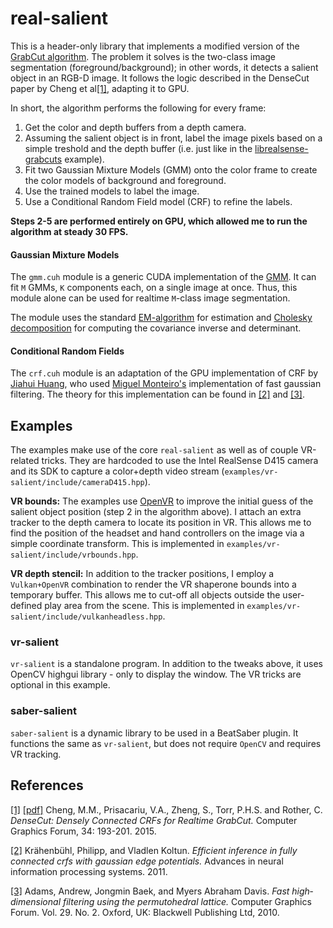 # real-salient

This is a header-only library that implements a modified version of
the [GrabCut algorithm](https://en.wikipedia.org/wiki/GrabCut).
The problem it solves is the two-class image segmentation (foreground/background);
in other words, it detects a salient object in an RGB-D image.
It follows the logic described in the DenseCut paper by Cheng et al[[1]](#1),
adapting it to GPU.

In short, the algorithm performs the following for every frame:

  1. Get the color and depth buffers from a depth camera.
  2. Assuming the salient object is in front, label the image pixels based on a simple treshold and the depth buffer
     (i.e. just like in the [librealsense-grabcuts](https://github.com/IntelRealSense/librealsense/tree/master/wrappers/opencv/grabcuts) example).
  3. Fit two Gaussian Mixture Models (GMM) onto the color frame to create the color models of background and foreground.
  4. Use the trained models to label the image.
  5. Use a Conditional Random Field model (CRF) to refine the labels.

__Steps  2-5 are performed entirely on GPU, which allowed me to run the algorithm at steady 30 FPS.__

#### Gaussian Mixture Models

The `gmm.cuh` module is a generic CUDA implementation of the
[GMM](https://en.wikipedia.org/wiki/Mixture_model#Multivariate_Gaussian_mixture_model).
It can fit `M` GMMs, `K` components each, on a single image at once.
Thus, this module alone can be used for realtime `M`-class image segmentation.

The module uses the standard
[EM-algorithm](https://en.wikipedia.org/wiki/Expectation%E2%80%93maximization_algorithm#Gaussian_mixture)
for estimation and
[Cholesky decomposition](https://en.wikipedia.org/wiki/Cholesky_decomposition#LDL_decomposition_2)
for computing the covariance inverse and determinant.


#### Conditional Random Fields

The `crf.cuh` module is an adaptation of the GPU implementation of CRF by
[Jiahui Huang](https://github.com/heiwang1997/DenseCRF),
who used [Miguel Monteiro's](https://github.com/MiguelMonteiro/permutohedral_lattice)
implementation of fast gaussian filtering.
The theory for this implementation can be found in [[2]](#2) and [[3]](#3).

## Examples

The examples make use of the core `real-salient` as well as of couple VR-related tricks.
They are hardcoded to use the Intel RealSense D415 camera and its SDK to
capture a color+depth video stream (`examples/vr-salient/include/cameraD415.hpp`).

__VR bounds:__
The examples use [OpenVR](https://github.com/ValveSoftware/openvr) to improve the initial guess
of the salient object position (step 2 in the algorithm above).
I attach an extra tracker to the depth camera to locate its position in VR.
This allows me to find the position of the headset and hand controllers on the image via a simple coordinate transform.
This is implemented in `examples/vr-salient/include/vrbounds.hpp`.

__VR depth stencil:__
In addition to the tracker positions, I employ a `Vulkan+OpenVR` combination to render the VR shaperone bounds
into a temporary buffer.
This allows me to cut-off all objects outside the user-defined play area from the scene.
This is implemented in `examples/vr-salient/include/vulkanheadless.hpp`.
 

### vr-salient

`vr-salient` is a standalone program.
In addition to the tweaks above, it uses OpenCV highgui library - only to display the window.
The VR tricks are optional in this example.

### saber-salient

`saber-salient` is a dynamic library to be used in a BeatSaber plugin.
It functions the same as `vr-salient`, but does not require `OpenCV` and requires VR tracking.


## References

<a id="1" href="https://doi.org/10.1111/cgf.12758">[1]</a>
[[pdf]](http://mftp.mmcheng.net/Papers/DenseCut.pdf)
Cheng, M.M., Prisacariu, V.A., Zheng, S., Torr, P.H.S. and Rother, C.
_DenseCut: Densely Connected CRFs for Realtime GrabCut._
Computer Graphics Forum, 34: 193-201. 2015.

<a id="2" href="https://arxiv.org/abs/1210.5644">[2]</a>
Krähenbühl, Philipp, and Vladlen Koltun.
_Efficient inference in fully connected crfs with gaussian edge potentials._
Advances in neural information processing systems. 2011.

<a id="3" href="https://graphics.stanford.edu/papers/permutohedral">[3]</a>
Adams, Andrew, Jongmin Baek, and Myers Abraham Davis.
_Fast high‐dimensional filtering using the permutohedral lattice._
Computer Graphics Forum. Vol. 29. No. 2. Oxford, UK: Blackwell Publishing Ltd, 2010.
